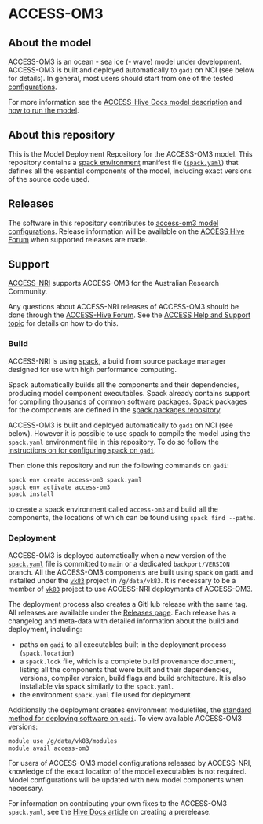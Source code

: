 # ACCESS-OM3

## About the model

ACCESS-OM3 is an ocean - sea ice (- wave) model under development. ACCESS-OM3 is built and deployed automatically to `gadi` on NCI (see below for details). In general, most users should start from one of the tested [configurations](https://github.com/access-nri/access-om3-configs). 

For more information see the [ACCESS-Hive Docs model description](https://docs.access-hive.org.au/models/configurations/access-om/#access-om3) and [how to run the model](https://docs.access-hive.org.au/models/run-a-model/run-access-om3).

## About this repository

This is the Model Deployment Repository for the ACCESS-OM3 model. This repository contains a [spack environment](https://spack.readthedocs.io/en/latest/environments.html) manifest file ([`spack.yaml`](./spack.yaml)) that defines all the essential components of the model, including exact versions of the source code used.

## Releases

The software in this repository contributes to [access-om3 model configurations](https://github.com/accESS-NRI/access-om3-configs). Release information will be available on the [ACCESS Hive Forum](https://forum.access-hive.org.au/t/access-om3-release-information/4494) when supported releases are made.

## Support

[ACCESS-NRI](https://www.access-nri.org.au) supports ACCESS-OM3 for the Australian Research Community.

Any questions about ACCESS-NRI releases of ACCESS-OM3 should be done through the [ACCESS-Hive Forum](https://forum.access-hive.org.au/). See the [ACCESS Help and Support topic](https://forum.access-hive.org.au/t/access-help-and-support/908) for details on how to do this.

### Build

ACCESS-NRI is using [spack](https://spack.io), a build from source package manager designed for use with high performance computing.

Spack automatically builds all the components and their dependencies, producing model component executables. Spack already contains support for compiling thousands of common software packages. Spack packages for the components are defined in the [spack packages repository](https://github.com/ACCESS-NRI/spack_packages/).

ACCESS-OM3 is built and deployed automatically to `gadi` on NCI (see below). However it is possible to use spack to compile the model using the `spack.yaml` environment file in this repository. To do so follow the [instructions on for configuring spack on `gadi`](https://access-hive.org.au/getting_started/spack/).

Then clone this repository and run the following commands on `gadi`:

```bash
spack env create access-om3 spack.yaml
spack env activate access-om3
spack install
```

to create a spack environment called `access-om3` and build all the components, the locations of which can be found using `spack find --paths`.

### Deployment

ACCESS-OM3 is deployed automatically when a new version of the [`spack.yaml`](./spack.yaml) file is committed to `main` or a dedicated `backport/VERSION` branch. All the ACCESS-OM3 components are built using `spack` on `gadi` and installed under the [`vk83`](https://my.nci.org.au/mancini/project/vk83) project in `/g/data/vk83`. It is necessary to be a member of [`vk83`](https://my.nci.org.au/mancini/project/vk83) project to use ACCESS-NRI deployments of ACCESS-OM3.

The deployment process also creates a GitHub release with the same tag. All releases are available under the [Releases page](https://github.com/ACCESS-NRI/ACCESS-OM3/releases). Each release has a changelog and meta-data with detailed information about the build and deployment, including:

- paths on `gadi` to all executables built in the deployment process (`spack.location`)
- a `spack.lock` file, which is a complete build provenance document, listing all the components that were built and their dependencies, versions, compiler version, build flags and build architecture. It is also installable via spack similarly to the `spack.yaml`. 
- the environment `spack.yaml` file used for deployment

Additionally the deployment creates environment modulefiles, the [standard method for deploying software on `gadi`](https://opus.nci.org.au/display/Help/Environment+Modules). To view available ACCESS-OM3 versions:

```bash
module use /g/data/vk83/modules
module avail access-om3
```

For users of ACCESS-OM3 model configurations released by ACCESS-NRI, knowledge of the exact location of the model executables is not required. Model configurations will be updated with new model components when necessary.

For information on contributing your own fixes to the ACCESS-OM3 `spack.yaml`, see the [Hive Docs article](https://docs.access-hive.org.au/models/run-a-model/create-a-prerelease/) on creating a prerelease.
